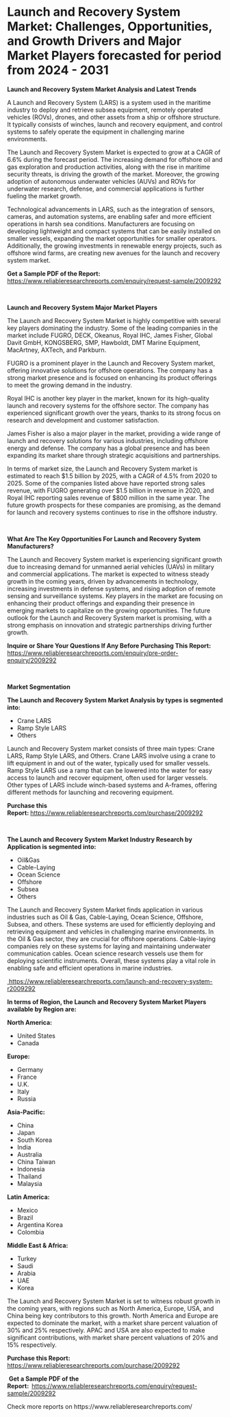 <p><h1>Launch and Recovery System Market: Challenges, Opportunities, and Growth Drivers and Major Market Players forecasted for period from 2024 - 2031</h1></p><p><strong>Launch and Recovery System Market Analysis and Latest Trends</strong></p>
<p><p>A Launch and Recovery System (LARS) is a system used in the maritime industry to deploy and retrieve subsea equipment, remotely operated vehicles (ROVs), drones, and other assets from a ship or offshore structure. It typically consists of winches, launch and recovery equipment, and control systems to safely operate the equipment in challenging marine environments.</p><p>The Launch and Recovery System Market is expected to grow at a CAGR of 6.6% during the forecast period. The increasing demand for offshore oil and gas exploration and production activities, along with the rise in maritime security threats, is driving the growth of the market. Moreover, the growing adoption of autonomous underwater vehicles (AUVs) and ROVs for underwater research, defense, and commercial applications is further fueling the market growth.</p><p>Technological advancements in LARS, such as the integration of sensors, cameras, and automation systems, are enabling safer and more efficient operations in harsh sea conditions. Manufacturers are focusing on developing lightweight and compact systems that can be easily installed on smaller vessels, expanding the market opportunities for smaller operators. Additionally, the growing investments in renewable energy projects, such as offshore wind farms, are creating new avenues for the launch and recovery system market.</p></p>
<p><strong>Get a Sample PDF of the Report:&nbsp;</strong> <a href="https://www.reliableresearchreports.com/enquiry/request-sample/2009292">https://www.reliableresearchreports.com/enquiry/request-sample/2009292</a></p>
<p>&nbsp;</p>
<p><strong>Launch and Recovery System Major Market Players</strong></p>
<p><p>The Launch and Recovery System Market is highly competitive with several key players dominating the industry. Some of the leading companies in the market include FUGRO, DECK, Okeanus, Royal IHC, James Fisher, Global Davit GmbH, KONGSBERG, SMP, Hawboldt, DMT Marine Equipment, MacArtney, AXTech, and Parkburn.</p><p>FUGRO is a prominent player in the Launch and Recovery System market, offering innovative solutions for offshore operations. The company has a strong market presence and is focused on enhancing its product offerings to meet the growing demand in the industry.</p><p>Royal IHC is another key player in the market, known for its high-quality launch and recovery systems for the offshore sector. The company has experienced significant growth over the years, thanks to its strong focus on research and development and customer satisfaction.</p><p>James Fisher is also a major player in the market, providing a wide range of launch and recovery solutions for various industries, including offshore energy and defense. The company has a global presence and has been expanding its market share through strategic acquisitions and partnerships.</p><p>In terms of market size, the Launch and Recovery System market is estimated to reach $1.5 billion by 2025, with a CAGR of 4.5% from 2020 to 2025. Some of the companies listed above have reported strong sales revenue, with FUGRO generating over $1.5 billion in revenue in 2020, and Royal IHC reporting sales revenue of $800 million in the same year. The future growth prospects for these companies are promising, as the demand for launch and recovery systems continues to rise in the offshore industry.</p></p>
<p>&nbsp;</p>
<p><strong>What Are The Key Opportunities For Launch and Recovery System Manufacturers?</strong></p>
<p><p>The Launch and Recovery System market is experiencing significant growth due to increasing demand for unmanned aerial vehicles (UAVs) in military and commercial applications. The market is expected to witness steady growth in the coming years, driven by advancements in technology, increasing investments in defense systems, and rising adoption of remote sensing and surveillance systems. Key players in the market are focusing on enhancing their product offerings and expanding their presence in emerging markets to capitalize on the growing opportunities. The future outlook for the Launch and Recovery System market is promising, with a strong emphasis on innovation and strategic partnerships driving further growth.</p></p>
<p><strong>Inquire or Share Your Questions If Any Before Purchasing This Report:</strong> <a href="https://www.reliableresearchreports.com/enquiry/pre-order-enquiry/2009292">https://www.reliableresearchreports.com/enquiry/pre-order-enquiry/2009292</a></p>
<p>&nbsp;</p>
<p><strong>Market Segmentation</strong></p>
<p><strong>The Launch and Recovery System Market Analysis by types is segmented into:</strong></p>
<p><ul><li>Crane LARS</li><li>Ramp Style LARS</li><li>Others</li></ul></p>
<p><p>Launch and Recovery System market consists of three main types: Crane LARS, Ramp Style LARS, and Others. Crane LARS involve using a crane to lift equipment in and out of the water, typically used for smaller vessels. Ramp Style LARS use a ramp that can be lowered into the water for easy access to launch and recover equipment, often used for larger vessels. Other types of LARS include winch-based systems and A-frames, offering different methods for launching and recovering equipment.</p></p>
<p><strong>Purchase this Report:&nbsp;</strong><a href="https://www.reliableresearchreports.com/purchase/2009292">https://www.reliableresearchreports.com/purchase/2009292</a></p>
<p>&nbsp;</p>
<p><strong>The Launch and Recovery System Market Industry Research by Application is segmented into:</strong></p>
<p><ul><li>Oil&Gas</li><li>Cable-Laying</li><li>Ocean Science</li><li>Offshore</li><li>Subsea</li><li>Others</li></ul></p>
<p><p>The Launch and Recovery System Market finds application in various industries such as Oil & Gas, Cable-Laying, Ocean Science, Offshore, Subsea, and others. These systems are used for efficiently deploying and retrieving equipment and vehicles in challenging marine environments. In the Oil & Gas sector, they are crucial for offshore operations. Cable-laying companies rely on these systems for laying and maintaining underwater communication cables. Ocean science research vessels use them for deploying scientific instruments. Overall, these systems play a vital role in enabling safe and efficient operations in marine industries.</p></p>
<p><a href="https://www.reliableresearchreports.com/launch-and-recovery-system-r2009292">&nbsp;https://www.reliableresearchreports.com/launch-and-recovery-system-r2009292</a></p>
<p><strong>In terms of Region, the Launch and Recovery System Market Players available by Region are:</strong></p>
<p>
    <p> <strong> North America: </strong>
        <ul>
            <li>United States</li>
            <li>Canada</li>
        </ul>
        </p> 
    <p> <strong> Europe: </strong>
        <ul>
            <li>Germany</li>
            <li>France</li>
            <li>U.K.</li>
            <li>Italy</li>
            <li>Russia</li>
        </ul>
        </p> 
    <p> <strong> Asia-Pacific: </strong>
        <ul>
            <li>China</li>
            <li>Japan</li>
            <li>South Korea</li>
            <li>India</li>
            <li>Australia</li>
            <li>China Taiwan</li>
            <li>Indonesia</li>
            <li>Thailand</li>
            <li>Malaysia</li>
        </ul>
        </p> 
    <p> <strong> Latin America: </strong>
        <ul>
            <li>Mexico</li>
            <li>Brazil</li>
            <li>Argentina Korea</li>
            <li>Colombia</li>
        </ul>
        </p> 
    <p> <strong> Middle East & Africa: </strong>
        <ul>
            <li>Turkey</li>
            <li>Saudi</li>
            <li>Arabia</li>
            <li>UAE</li>
            <li>Korea</li>
        </ul>
    </p>
    </p>
<p><p>The Launch and Recovery System Market is set to witness robust growth in the coming years, with regions such as North America, Europe, USA, and China being key contributors to this growth. North America and Europe are expected to dominate the market, with a market share percent valuation of 30% and 25% respectively. APAC and USA are also expected to make significant contributions, with market share percent valuations of 20% and 15% respectively.</p></p>
<p><strong>Purchase this Report: </strong><a href="https://www.reliableresearchreports.com/purchase/2009292">https://www.reliableresearchreports.com/purchase/2009292</a></p>
<p>&nbsp;<strong>Get a Sample PDF of the Report:&nbsp;&nbsp;</strong><a href="https://www.reliableresearchreports.com/enquiry/request-sample/2009292">https://www.reliableresearchreports.com/enquiry/request-sample/2009292</a></p>
<p><strong></strong></p>
<p>Check more reports on https://www.reliableresearchreports.com/</p>